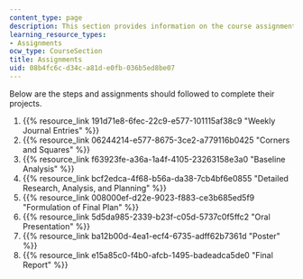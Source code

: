 ```yaml
---
content_type: page
description: This section provides information on the course assignments.
learning_resource_types:
- Assignments
ocw_type: CourseSection
title: Assignments
uid: 08b4fc6c-d34c-a81d-e0fb-036b5ed8be07
---
```


Below are the steps and assignments should followed to complete their projects.

1.  {{% resource_link 191d71e8-6fec-22c9-e577-101115af38c9 "Weekly Journal Entries" %}}
2.  {{% resource_link 06244214-e577-8675-3ce2-a779116b0425 "Corners and Squares" %}}
3.  {{% resource_link f63923fe-a36a-1a4f-4105-23263158e3a0 "Baseline Analysis" %}}
4.  {{% resource_link bcf2edca-4f68-b56a-da38-7cb4bf6e0855 "Detailed Research, Analysis, and Planning" %}}
5.  {{% resource_link 008000ef-d22e-9023-f883-ce3b685ed5f9 "Formulation of Final Plan" %}}
6.  {{% resource_link 5d5da985-2339-b23f-c05d-5737c0f5ffc2 "Oral Presentation" %}}
7.  {{% resource_link ba12b00d-4ea1-ecf4-6735-adff62b7361d "Poster" %}}
8.  {{% resource_link e15a85c0-f4b0-afcb-1495-badeadca5de0 "Final Report" %}}